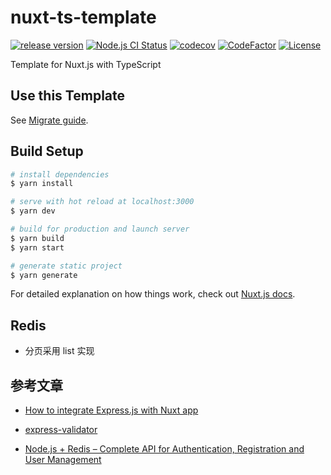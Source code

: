 # nuxt-ts-template

[![release version](https://img.shields.io/github/v/release/nogic1008/nuxt-ts-template 'release version')](https://github.com/nogic1008/nuxt-ts-template/releases)
[![Node.js CI Status](https://github.com/nogic1008/nuxt-ts-template/actions/workflows/nodejs.yml/badge.svg 'Node.js CI Status')](https://github.com/nogic1008/nuxt-ts-template/actions/workflows/nodejs.yml)
[![codecov](https://codecov.io/gh/nogic1008/nuxt-ts-template/branch/main/graph/badge.svg?token=kqxUANskoN)](https://codecov.io/gh/nogic1008/nuxt-ts-template)
[![CodeFactor](https://www.codefactor.io/repository/github/nogic1008/nuxt-ts-template/badge)](https://www.codefactor.io/repository/github/nogic1008/nuxt-ts-template)
[![License](https://img.shields.io/github/license/nogic1008/nuxt-ts-template)](LICENSE)

Template for Nuxt.js with TypeScript

## Use this Template

See [Migrate guide](./migrate.md).

## Build Setup

```bash
# install dependencies
$ yarn install

# serve with hot reload at localhost:3000
$ yarn dev

# build for production and launch server
$ yarn build
$ yarn start

# generate static project
$ yarn generate
```

For detailed explanation on how things work, check out [Nuxt.js docs](https://nuxtjs.org).

## Redis

- 分页采用 list 实现

## 参考文章

- [How to integrate Express.js with Nuxt app](https://blowstack.com/blog/how-to-integrate-express_js-with-nuxt-app/)

- [express-validator](https://express-validator.github.io/docs/index.html)

- [Node.js + Redis – Complete API for Authentication, Registration and User Management](https://devdotcode.com/node-js-redis-complete-api-for-authentication-registration-and-user-management/)

